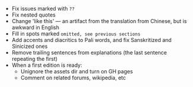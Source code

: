 * Fix issues marked with `??`
* Fix nested quotes
* Change 'like this' — an artifact from the translation from Chinese, but is awkward in English
* Fill in spots marked `omitted, see previous sections`
* Add accents and diacritics to Pali words, and fix Sanskritized and Sinicized ones
* Remove trailing sentences from explanations (the last sentence repeating the first)
* When a first edition is ready:
    * Unignore the assets dir and turn on GH pages
    * Comment on related forums, wikipedia, etc
